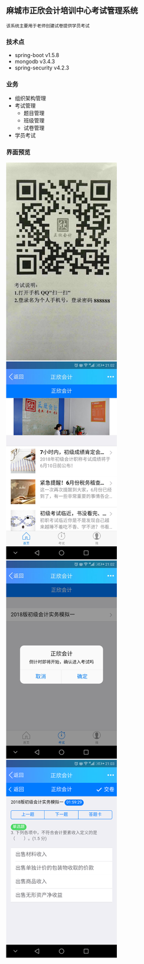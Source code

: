 ## 麻城市正欣会计培训中心考试管理系统
	该系统主要用于老师创建试卷提供学员考试

### 技术点
* spring-boot v1.5.8
* mongodb v3.4.3
* spring-security v4.2.3

### 业务
* 组织架构管理
* 考试管理
	* 题目管理
	* 班级管理
	* 试卷管理
* 学员考试

### 界面预览
<img src="zxacc-center/src/main/resources/static/DATAS/demo-scan.jpg" width="300px" /> <img src="zxacc-center/src/main/resources/static/DATAS/demo-login.jpg" width="300px" />
<img src="zxacc-center/src/main/resources/static/DATAS/demo-list.jpg" width="300px" /> <img src="zxacc-center/src/main/resources/static/DATAS/demo-task.jpg" width="300px" />
